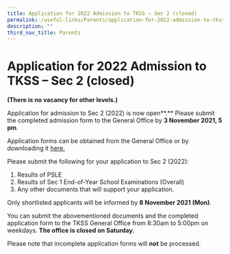 ```yaml
---
title: Application for 2022 Admission to TKSS – Sec 2 (closed)
permalink: /useful-links/Parents/application-for-2022-admission-to-tkss-sec-2/
description: ""
third_nav_title: Parents
---
```

# Application for 2022 Admission to TKSS – Sec 2 (closed)

**(There is no vacancy for other levels.)**

Application for admission to Sec 2 (2022) is now open**.** Please submit the completed admission form to the General Office by **3 November 2021, 5 pm**.

Application forms can be obtained from the General Office or by downloading it [here.](https://tanjongkatongsec.moe.edu.sg/wp-content/uploads/2021/10/Application-Form-for-Admission-to-Sec-2-in-2022.pdf) 

Please submit the following for your application to Sec 2 (2022):

1.  Results of PSLE
2.  Results of Sec 1 End-of-Year School Examinations (Overall)
3.  Any other documents that will support your application.

Only shortlisted applicants will be informed by **8 November 2021 (Mon)**. 

You can submit the abovementioned documents and the completed application form to the TKSS General Office from 8:30am to 5:00pm on weekdays. **The office is closed on Saturday.**

Please note that incomplete application forms will **not** be processed.